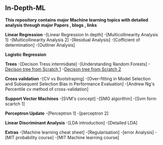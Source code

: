## In-Depth-ML

**This repository contains major Machine learning topics with detailed analysis through major Papers , blogs , links**

**Linear Regression**
-[Linear Regression In depth]
-[Multicollinearity Analysis 1]
-[Multicollinearity Analysis 2]
-[Residual Analysis]
-[Cofficient of determination]
-[Outliner Analysis]

**Logistic Regression**

**Trees**
-[Decison Tress intermidiate]
-[Understanding Random Forests]
-[Decison tree from Scratch 1](https://machinelearningmastery.com/implement-decision-tree-algorithm-scratch-python/)
-[Decison tree from Scratch 2](https://www.analyticsvidhya.com/blog/2016/04/complete-tutorial-tree-based-modeling-scratch-in-python/#fourteen)

**Cross validation**
-[CV vs Bootstraping]
-[Over-fitting in Model Selection and Subsequent Selection Bias in Performance Evaluation]
-[Andrew Ng's Percentile cv method of cross-validation]

**Support Vector Machines**
-[SVM's concept]
-[SMO algorithm]
-[Svm form scartch 1]

**Perceptron Update**
-[Perceptron 1]
-[perceptron 2]

**Linear Discriminant Analysis**
-[LDA introduction]
-[Detailed LDA]

**Extras**
-[Machine learning cheat sheet]
-[Regularisation]
-[error Analysis]
-[MIT probability course]
-[MIT Machine learning course]
  
